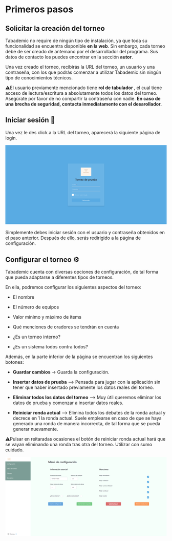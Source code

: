 <link href="styles.css" rel="stylesheet"></link>

# Primeros pasos

## Solicitar la creación del torneo

Tabademic no require de ningún tipo de instalación, ya que toda su funcionalidad se encuentra disponible **en la web**. Sin embargo, cada torneo debe
de ser creado de antemano por el desarrollador del programa. Sus datos de contacto los puedes encontrar en la sección **autor**.

Una vez creado el torneo, recibirás la URL del torneo, un usuario y una contraseña, con los que podrás comenzar a utilizar Tabademic sin ningún tipo de conocimientos técnicos.

<div class="warning"> 

⚠️El usuario previamente mencionado tiene <span style="font-weight: bold">rol de tabulador </span>, el cual tiene acceso de lectura/escritura a absolutamente todos los datos del torneo.
Asegúrate por favor de no compartir la contraseña con nadie. <span style="font-weight: bold">En caso de una brecha de seguridad, contacta inmediatamente con el desarollador.</span>
</div>

## Iniciar sesión 🔑

Una vez le des click a la URL del torneo, aparecerá la siguiente página de login.

![Login](screenshots/login.png)

Simplemente debes iniciar sesión con el usuario y contraseña obtenidos en el paso anterior. Después de ello, serás redirigido a la página de configuración.

## Configurar el torneo ⚙️

Tabademic cuenta con diversas opciones de configuración, de tal forma que pueda adaptarse a diferentes tipos de torneos.

En ella, podremos configurar los siguientes aspectos del torneo:

* El nombre

* El número de equipos

* Valor mínimo y máximo de ítems

* Qué menciones de oradores se tendrán en cuenta

* ¿Es un torneo interno?

* ¿Es un sistema todos contra todos?

Además, en la parte inferior de la página se encuentran los siguientes botones:

* **Guardar cambios** -> Guarda la configuración.

* **Insertar datos de prueba** --> Pensada para jugar con la aplicación sin tener que haber insertado previamente los datos reales del torneo.

* **Eliminar todos los datos del torneo** --> Muy útil queremos eliminar los datos de prueba y comenzar a insertar datos reales.

* **Reiniciar ronda actual** --> Elimina todos los debates de la ronda actual y decrece en 1 la ronda actual. Suele emplearse en caso de que se haya generado una ronda de manera incorrecta, de tal forma que se pueda generar nuevamente.

<div class="warning"> 

⚠️Pulsar en reitaradas ocasiones el botón de reiniciar ronda actual hará que se vayan eliminando una ronda tras otra del torneo. Utilizar con sumo cuidado.
</div>

![Ejemplo de configuración](screenshots/menu_configuracion.png)